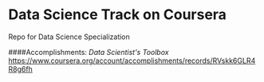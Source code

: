 # Data Science Track on Coursera
Repo for Data Science Specialization


####Accomplishments:
_Data Scientist's Toolbox_
https://www.coursera.org/account/accomplishments/records/RVskk6GLR4R8g6fh

